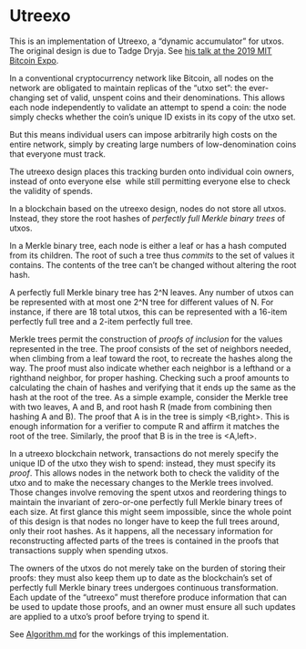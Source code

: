 # Utreexo

This is an implementation of Utreexo,
a “dynamic accumulator” for utxos.
The original design is due to Tadge Dryja.
See [his talk at the 2019 MIT Bitcoin Expo](https://youtu.be/edRun-6ubCc).

In a conventional cryptocurrency network like Bitcoin,
all nodes on the network are obligated to maintain replicas of the “utxo set”:
the ever-changing set of valid, unspent coins and their denominations.
This allows each node independently to validate an attempt to spend a coin:
the node simply checks whether the coin’s unique ID exists in its copy of the utxo set.

But this means individual users can impose arbitrarily high costs on the entire network,
simply by creating large numbers of low-denomination coins that everyone must track.

The utreexo design places this tracking burden onto individual coin owners,
instead of onto everyone else ­ while still permitting everyone else to check the validity of spends.

In a blockchain based on the utreexo design,
nodes do not store all utxos.
Instead, they store the root hashes of *perfectly full Merkle binary trees* of utxos.

In a Merkle binary tree,
each node is either a leaf or has a hash computed from its children.
The root of such a tree thus _commits_ to the set of values it contains.
The contents of the tree can’t be changed without altering the root hash.

A perfectly full Merkle binary tree has 2^N leaves.
Any number of utxos can be represented with at most one 2^N tree for different values of N.
For instance, if there are 18 total utxos,
this can be represented with a 16-item perfectly full tree and a 2-item perfectly full tree.

Merkle trees permit the construction of _proofs of inclusion_ for the values represented in the tree.
The proof consists of the set of neighbors needed,
when climbing from a leaf toward the root,
to recreate the hashes along the way.
The proof must also indicate whether each neighbor is a lefthand or a righthand neighbor,
for proper hashing.
Checking such a proof amounts to calculating the chain of hashes and verifying that it ends up the same as the hash at the root of the tree.
As a simple example,
consider the Merkle tree with two leaves,
A and B,
and root hash R
(made from combining then hashing A and B).
The proof that A is in the tree is simply <B,right>.
This is enough information for a verifier to compute R and affirm it matches the root of the tree.
Similarly,
the proof that B is in the tree is <A,left>.

In a utreexo blockchain network,
transactions do not merely specify the unique ID of the utxo they wish to spend:
instead, they must specify its _proof_.
This allows nodes in the network both to check the validity of the utxo and to make the necessary changes to the Merkle trees involved.
Those changes involve removing the spent utxos and reordering things to maintain the invariant of zero-or-one perfectly full Merkle binary trees of each size.
At first glance this might seem impossible,
since the whole point of this design is that nodes no longer have to keep the full trees around,
only their root hashes.
As it happens,
all the necessary information for reconstructing affected parts of the trees is contained in the proofs that transactions supply when spending utxos.

The owners of the utxos do not merely take on the burden of storing their proofs:
they must also keep them up to date as the blockchain’s set of perfectly full Merkle binary trees undergoes continuous transformation.
Each update of the “utreexo” must therefore produce information that can be used to update those proofs,
and an owner must ensure all such updates are applied to a utxo’s proof before trying to spend it.

See [Algorithm.md](Algorithm.md) for the workings of this implementation.
